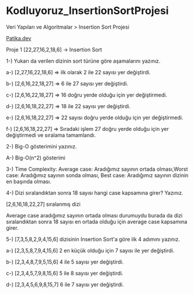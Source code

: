 # Kodluyoruz_InsertionSortProjesi

Veri Yapıları ve Algoritmalar > Insertion Sort Projesi

[Patika.dev](https://app.patika.dev/emirhankumus)

Proje 1
[22,27,16,2,18,6] -> Insertion Sort

1-) Yukarı da verilen dizinin sort türüne göre aşamalarını yazınız.

a-) [2,27,16,22,18,6] => ilk olarak 2 ile 22 sayısı yer değiştirdi.

b-) [2,6,16,22,18,27] => 6 ile 27 sayısı yer değiştirdi.

c-) [2,6,16,22,18,27] => 16 doğru yerde olduğu için yer değiştirmedi.

d-) [2,6,16,18,22,27] => 18 ile 22 sayısı yer değiştirdi.

e-) [2,6,16,18,22,27] => 22 sayısı doğru yerde olduğu için  yer değiştirmedi.

f-) [2,6,16,18,22,27] => Sıradaki işlem 27 doğru yerde olduğu için yer değiştirmedi ve sıralama tamamlandı.

2-) Big-O gösterimini yazınız.

A-) Big-O(n^2) gösterimi

3-) Time Complexity: Average case: Aradığımız sayının ortada olması,Worst case: Aradığımız sayının sonda olması, Best case: Aradığımız sayının dizinin en başında olması.

4-) Dizi sıralandıktan sonra 18 sayısı hangi case kapsamına girer? Yazınız.

 [2,6,16,18,22,27] sıralanmış dizi

Average case aradığımız sayının ortada olması durumuydu burada da dizi sıralandıktan sonra 18 sayısı en ortada olduğu için average case kapsamına girer.

5-) [7,3,5,8,2,9,4,15,6] dizisinin Insertion Sort'a göre ilk 4 adımını yazınız.

a-) [2,3,5,8,7,9,4,15,6] 2 en küçük olduğu için 7 sayısı ile yer değiştirdi.

b-) [2,3,4,8,7,9,5,15,6] 4 ile 5 sayısı yer değiştirdi.

c-) [2,3,4,5,7,9,8,15,6] 5 ile 8 sayısı yer değiştirdi.

d-) [2,3,4,5,6,9,8,15,7] 6 ile 7 sayısı yer değiştirdi.